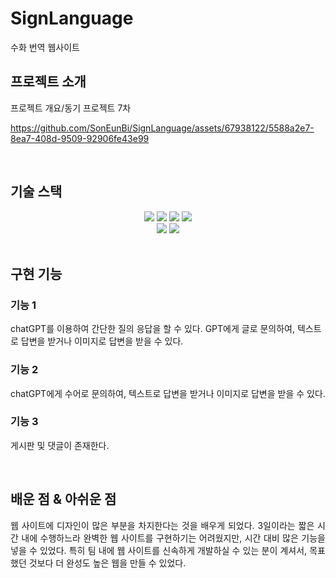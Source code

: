 # SignLanguage
수화 번역 웹사이트
</br>
## 프로젝트 소개

<p align="justify">
프로젝트 개요/동기
프로젝트 7차 
</p>

<p align="center">


https://github.com/SonEunBi/SignLanguage/assets/67938122/5588a2e7-8ea7-408d-9509-92906fe43e99

</p>

<br>

## 기술 스택

<div align=center>
  <img src="https://img.shields.io/badge/html5-E34F26?style=for-the-badge&logo=html5&logoColor=white"> 
  <img src="https://img.shields.io/badge/css-1572B6?style=for-the-badge&logo=css3&logoColor=white"> 
  <img src="https://img.shields.io/badge/javascript-F7DF1E?style=for-the-badge&logo=javascript&logoColor=black"> 
  <img src="https://img.shields.io/badge/mysql-4479A1?style=for-the-badge&logo=mysql&logoColor=white">
</div>
<div align=center>
  <img src="https://img.shields.io/badge/django-092E20?style=for-the-badge&logo=django&logoColor=white">
  <img src="https://img.shields.io/badge/amazonaws-232F3E?style=for-the-badge&logo=amazonaws&logoColor=white"> 
</div>
<br>

## 구현 기능

### 기능 1
chatGPT를 이용하여 간단한 질의 응답을 할 수 있다.
GPT에게 글로 문의하여, 텍스트로 답변을 받거나 이미지로 답변을 받을 수 있다.

### 기능 2
chatGPT에게 수어로 문의하여, 텍스트로 답변을 받거나 이미지로 답변을 받을 수 있다.

### 기능 3
게시판 및 댓글이 존재한다.


<br>

## 배운 점 & 아쉬운 점

<p align="justify">
웹 사이트에 디자인이 많은 부분을 차지한다는 것을 배우게 되었다. 3일이라는 짧은 시간 내에 수행하느라 완벽한 웹 사이트를 구현하기는 어려웠지만, 시간 대비 많은 기능을 넣을 수 있었다. 특히 팀 내에 웹 사이트를 신속하게 개발하실 수 있는 분이 계셔서, 목표했던 것보다 더 완성도 높은 웹을 만들 수 있었다.
</p>

<br>


<!-- Stack Icon Refernces -->

[js]: /images/stack/javascript.svg
[ts]: /images/stack/typescript.svg
[react]: /images/stack/react.svg
[node]: /images/stack/node.svg
